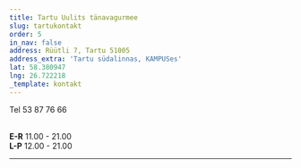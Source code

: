 ```yaml
---
title: Tartu Uulits tänavagurmee
slug: tartukontakt
order: 5
in_nav: false
address: Rüütli 7, Tartu 51005
address_extra: 'Tartu südalinnas, KAMPUSes'
lat: 58.380947
lng: 26.722218
_template: kontakt
---
```


Tel 53 87 76 66

\
**E-R** 11.00 - 21.00\
**L-P** 12.00 - 21.00

---
